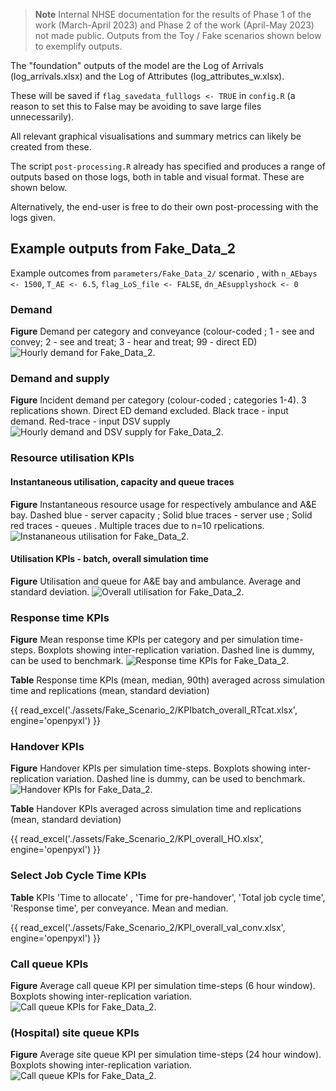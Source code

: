 > **Note**
> Internal NHSE documentation for the results of Phase 1 of the work (March-April 2023) and Phase 2 of the work (April-May 2023) not made public.
> Outputs from the Toy / Fake scenarios shown below to exemplify outputs.

The "foundation" outputs of the model are the Log of Arrivals (log_arrivals.xlsx) and the Log of Attributes (log_attributes_w.xlsx).

These will be saved if `flag_savedata_fulllogs <- TRUE` in `config.R` (a reason to set this to False may be avoiding to save large files unnecessarily).

All relevant graphical visualisations and summary metrics can likely be created from these.

The script `post-processing.R` already has specified and produces a range of outputs based on those logs, both in table and visual format. These are shown below.

Alternatively, the end-user is free to do their own post-processing with the logs given.

## Example outputs from Fake_Data_2

Example outcomes from `parameters/Fake_Data_2/` scenario , with `n_AEbays <- 1500`, `T_AE <- 6.5`, `flag_LoS_file <- FALSE`, `dn_AEsupplyshock <- 0`

### Demand

**Figure** Demand per category and conveyance (colour-coded ; 1 - see and convey; 2 - see and treat; 3 - hear and treat; 99 - direct ED)
![Hourly demand for Fake_Data_2.](../assets/Fake_Scenario_2/plot_arri_cat_CM.png)

### Demand and supply

**Figure** Incident demand per category (colour-coded ; categories 1-4). 3 replications shown. Direct ED demand excluded. Black trace - input demand. Red-trace - input DSV supply
![Hourly demand and DSV supply for Fake_Data_2.](../assets/Fake_Scenario_2/plot_arri_cat_DnC.png)

### Resource utilisation KPIs

#### Instantaneous utilisation, capacity and queue traces

**Figure** Instantaneous resource usage for respectively ambulance and A&E bay. Dashed blue - server capacity ; Solid blue traces - server use ; Solid red traces - queues . Multiple traces due to n=10 rpelications.
![Instananeous utilisation for Fake_Data_2.](../assets/Fake_Scenario_2/plot_RU_instant_.PNG)

#### Utilisation KPIs - batch, overall simulation time

**Figure** Utilisation and queue for A&E bay and ambulance. Average and standard deviation.
![Overall utilisation for Fake_Data_2.](../assets/Fake_Scenario_2/plot_RU_KPI.png)

### Response time KPIs

**Figure** Mean response time KPIs per category and per simulation time-steps. Boxplots showing inter-replication variation. Dashed line is dummy, can be used to benchmark.
![Response time KPIs for Fake_Data_2.](../assets/Fake_Scenario_2/plot_Kp_RTmean_bp_ref_freey0_d14.png)

**Table** Response time KPIs (mean, median, 90th) averaged across simulation time and replications (mean, standard deviation)

{{ read_excel('./assets/Fake_Scenario_2/KPIbatch_overall_RTcat.xlsx', engine='openpyxl') }}

### Handover KPIs

**Figure** Handover KPIs per simulation time-steps. Boxplots showing inter-replication variation. Dashed line is dummy, can be used to benchmark.
![Handover KPIs for Fake_Data_2.](../assets/Fake_Scenario_2/plot_Kp_HO_bp_y0.PNG)

**Table** Handover KPIs averaged across simulation time and replications (mean, standard deviation)

{{ read_excel('./assets/Fake_Scenario_2/KPI_overall_HO.xlsx', engine='openpyxl') }}

### Select Job Cycle Time KPIs

**Table** KPIs 'Time to allocate' , 'Time for pre-handover', 'Total job cycle time', 'Response time', per conveyance. Mean and median.

{{ read_excel('./assets/Fake_Scenario_2/KPI_overall_val_conv.xlsx', engine='openpyxl') }}

### Call queue KPIs

**Figure** Average call queue KPI per simulation time-steps (6 hour window). Boxplots showing inter-replication variation.
![Call queue KPIs for Fake_Data_2.](../assets/Fake_Scenario_2/p_KPI_cq_1.png)

### (Hospital) site queue KPIs

**Figure** Average site queue KPI per simulation time-steps (24 hour window). Boxplots showing inter-replication variation.
![Call queue KPIs for Fake_Data_2.](../assets/Fake_Scenario_2/p_KPI_sq_1_day.png)






